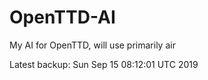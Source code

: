 # OpenTTD-AI
My AI for OpenTTD, will use primarily air

Latest backup: Sun Sep 15 08:12:01 UTC 2019
